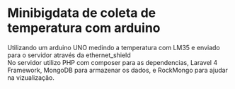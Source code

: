 Minibigdata de coleta de temperatura com arduino
========================================

Utilizando um arduino UNO medindo a temperatura com LM35 e enviado para o servidor através da ethernet_shield<br />
No servidor utilizo PHP com composer para as dependencias, Laravel 4 Framework, MongoDB para armazenar os dados, e RockMongo para ajudar na vizualização.
